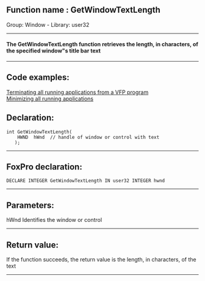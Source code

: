 
## Function name : GetWindowTextLength
Group: Window - Library: user32    
***  


#### The GetWindowTextLength function retrieves the length, in characters, of the specified window"s title bar text
***  


## Code examples:
[Terminating all running applications from a VFP program](../../samples/sample_243.md)  
[Minimizing all running applications](../../samples/sample_244.md)  

## Declaration:
```foxpro  
int GetWindowTextLength(
    HWND  hWnd 	// handle of window or control with text
   );  
```  
***  


## FoxPro declaration:
```foxpro  
DECLARE INTEGER GetWindowTextLength IN user32 INTEGER hwnd  
```  
***  


## Parameters:
hWnd
Identifies the window or control  
***  


## Return value:
If the function succeeds, the return value is the length, in characters, of the text  
***  

